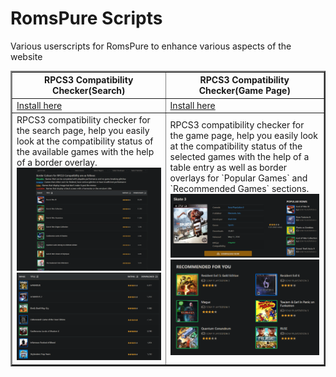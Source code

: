 # RomsPure Scripts

Various userscripts for RomsPure to enhance various aspects of the website

<table border=2px >
<tr>

<th>RPCS3 Compatibility Checker(Search)
<th>RPCS3 Compatibility Checker(Game Page)

</tr>
<tr>
<td><a href="https://www.github.com/Satanarious/RomsPureScripts/raw/master/RPCS3CompatibilityChecker_Search.js">Install here</a>
<td><a href="https://www.github.com/Satanarious/RomsPureScripts/raw/master/RPCS3CompatibilityChecker_GamePage.js">Install here</a>
</tr>
<tr>
<td>
RPCS3 compatibility checker for the search page, help you easily look at the compatibility status of the available games with the help of a border overlay.
<img src="screenshots/search_page_1.png">
<img src="screenshots/search_page_2.png">
<td>
RPCS3 compatibility checker for the game page, help you easily look at the compatibility status of the selected games with the help of a table entry as well as border overlays for `Popular Games` and `Recommended Games` sections.
<img src="screenshots/game_page+popular.png">
<img src="screenshots/game_page+recommended.png">
</tr>
</table>
